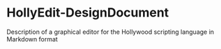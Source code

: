 # HollyEdit-DesignDocument
Description of a graphical editor for the Hollywood scripting language in Markdown format
